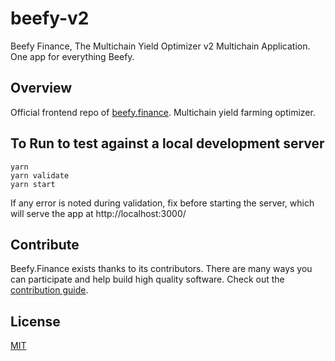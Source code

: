 # beefy-v2
Beefy Finance, The Multichain Yield Optimizer v2 Multichain Application. One app for everything Beefy.

## Overview

Official frontend repo of [beefy.finance](https://app.beefy.finance). Multichain yield farming optimizer.

## To Run to test against a local development server 
```
yarn
yarn validate
yarn start
```
If any error is noted during validation, fix before starting the server, which will serve the app at http://localhost:3000/


## Contribute

Beefy.Finance exists thanks to its contributors. There are many ways you can participate and help build high quality software. Check out the [contribution guide](CONTRIBUTING.md).

## License

[MIT](LICENSE)
